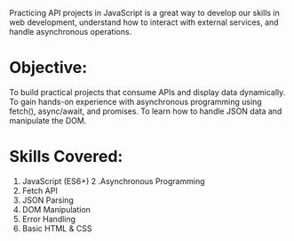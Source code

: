Practicing API projects in JavaScript is a great way to develop our skills in web development, understand how to interact with external services, and handle asynchronous operations.

# Objective:

To build practical projects that consume APIs and display data dynamically.
To gain hands-on experience with asynchronous programming using fetch(), async/await, and promises.
To learn how to handle JSON data and manipulate the DOM.

# Skills Covered:

1. JavaScript (ES6+)
2 .Asynchronous Programming
3. Fetch API
4. JSON Parsing
5. DOM Manipulation
6. Error Handling
7. Basic HTML & CSS
